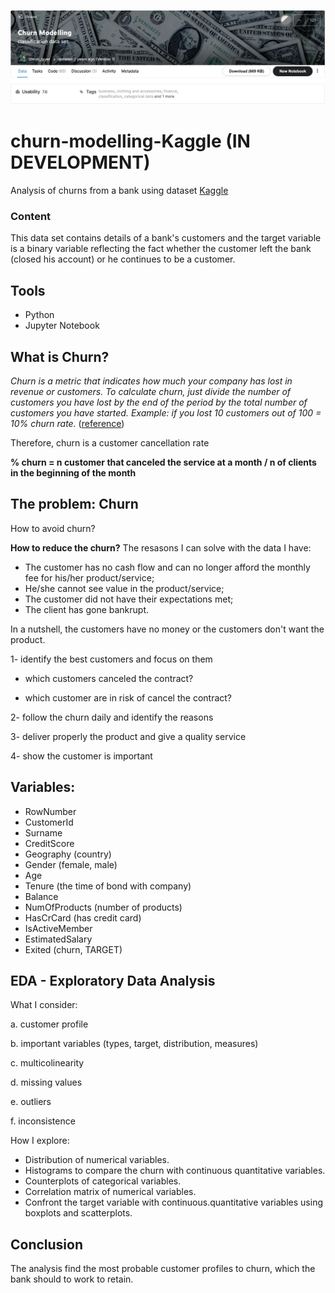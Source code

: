 
![kaggle](images/kaggle.png)

# churn-modelling-Kaggle (IN DEVELOPMENT)
Analysis of churns from a bank using dataset [Kaggle](https://www.kaggle.com/shrutimechlearn/churn-modelling)

### Content
This data set contains details of a bank's customers and the target variable is a binary variable reflecting the fact whether the customer left the bank (closed his account) or he continues to be a customer.

## Tools
- Python
- Jupyter Notebook

## What is Churn?

*Churn is a metric that indicates how much your company has lost in revenue or customers. To calculate churn, just divide the number of customers you have lost by the end of the period by the total number of customers you have started. Example: if you lost 10 customers out of 100 = 10% churn rate.* ([reference](https://resultadosdigitais.com.br/blog/o-que-e-churn/))

Therefore, churn is a customer cancellation rate

**% churn = n customer that canceled the service at a month / n of clients in the beginning of the month**

## The problem: Churn

How to avoid churn?

**How to reduce the churn?**
The resasons I can solve with the data I have:
- The customer has no cash flow and can no longer afford the monthly fee for his/her product/service;
- He/she cannot see value in the product/service;
- The customer did not have their expectations met;
- The client has gone bankrupt.

In a nutshell, the customers have no money or the customers don't want the product.


1- identify the best customers and focus on them

- which customers canceled the contract?

- which customer are in risk of cancel the contract?

2- follow the churn daily and identify the reasons

3- deliver properly the product and give a quality service

4- show the customer is important

## Variables:

- RowNumber
- CustomerId
- Surname
- CreditScore
- Geography (country)
- Gender (female, male)
- Age
- Tenure (the time of bond with company)
- Balance
- NumOfProducts (number of products)
- HasCrCard (has credit card)
- IsActiveMember
- EstimatedSalary
- Exited (churn, TARGET)

## EDA - Exploratory Data Analysis

What I consider:

a. customer profile

b. important variables (types, target, distribution, measures)

c. multicolinearity

d. missing values

e. outliers

f. inconsistence

How I explore:

- Distribution of numerical variables.
- Histograms to compare the churn with continuous quantitative variables.
- Counterplots of categorical variables.
- Correlation matrix of numerical variables.
- Confront the target variable with continuous.quantitative variables using boxplots and scatterplots.


## Conclusion

The analysis find the most probable customer profiles to churn, which the bank should to work to retain.